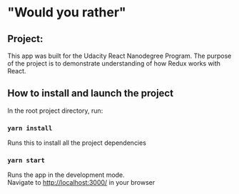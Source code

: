 # "Would you rather"

## Project:

This app was built for the Udacity React Nanodegree Program. The purpose of the project is to demonstrate understanding of how Redux works with React.

## How to install and launch the project

In the root project directory, run:

### `yarn install`

Runs this to install all the project dependencies

### `yarn start`

Runs the app in the development mode.<br>
Navigate to [http://localhost:3000/](http://localhost:3000/) in your browser
